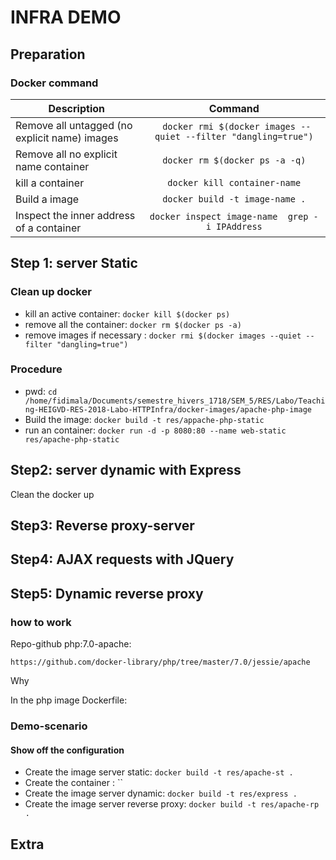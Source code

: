 # INFRA DEMO

## Preparation
### Docker command



| Description                         |            Command  |
| -------------------------------------------|:------------------:|
| Remove all untagged (no explicit name) images  | ` docker rmi $(docker images --quiet --filter "dangling=true")` |
|  Remove all no explicit name container   |  `docker rm $(docker ps -a -q)` |
|  kill a container    |  `docker kill container-name` |
|  Build a image  |  `docker build -t image-name .` |
|  Inspect the inner address of a container  |  `docker inspect image-name  grep -i IPAddress` |



## Step 1: server Static
### Clean up docker
- kill an active container: `docker kill $(docker ps)`
- remove all the container: `docker rm $(docker ps -a)`
- remove images if necessary : `docker rmi $(docker images --quiet --filter "dangling=true")`


### Procedure
- pwd: `cd /home/fidimala/Documents/semestre_hivers_1718/SEM_5/RES/Labo/Teaching-HEIGVD-RES-2018-Labo-HTTPInfra/docker-images/apache-php-image`
- Build the image:    `docker build -t res/appache-php-static`
- run an container: `docker run -d -p 8080:80 --name web-static res/apache-php-static`


## Step2: server dynamic with Express
Clean the docker up


## Step3: Reverse proxy-server

## Step4: AJAX requests with JQuery

## Step5: Dynamic reverse proxy
### how to work
Repo-github php:7.0-apache:

`https://github.com/docker-library/php/tree/master/7.0/jessie/apache`

Why

In the php image Dockerfile:


### Demo-scenario
#### Show off the configuration
- Create the image server static: `docker build -t res/apache-st .`
- Create the container : ``
- Create the image server dynamic: `docker build -t res/express .`
- Create the image server reverse proxy:  `docker build -t res/apache-rp .`



## Extra
